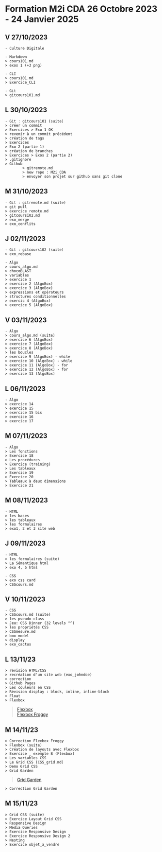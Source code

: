 # Formation M2i CDA 26 Octobre 2023 - 24 Janvier 2025

## V 27/10/2023
	- Culture Digitale 

	- Markdown 
	> cours101.md
	> exos 1 (+3 png) 

	- CLI 
	> cours101.md
	> Exercice_CLI 
	
	- Git 
    > gitcours101.md	
	

## L 30/10/2023

	- Git : gitcours101 (suite) 
	> créer un commit 
	> Exercices > Exo 1 OK
	> revenir à un commit précédent
	> création de tags 	
	> Exercices 
	> Exo 2 (partie 1) 
	> création de branches
	> Exercices > Exos 2 (partie 2) 
	> .gitignore
	> Github
			> gitremote.md
			> new repo : M2i_CDA
			> envoyer son projet sur github sans git clone
			
			
## M 31/10/2023 

	- Git : gitremote.md (suite) 
	> git pull 
	> exercice_remote.md 
	> gitcours102.md
	> exo_merge
	> exo_conflits
	
	
## J 02/11/2023

	- Git : gitcours102 (suite)
	> exo_rebase
	
	- Algo 
	> cours_algo.md
	> chocoBLAST
	> variables 
	> exercice 1 
	> exercice 2 (AlgoBox) 
	> exercice 3 (AlgoBox) 
	> expressions et opérateurs 
	> structures conditionnelles 
	> exercic 4 (AlgoBox) 
	> exercice 5 (AlgoBox)
	
## V 03/11/2023
	
	- Algo 
	> cours_algo.md (suite)
	> exercice 6 (AlgoBox) 
	> exercice 7 (AlgoBox) 
	> exercice 8 (AlgoBox)
	> les boucles 
	> exercice 9 (AlgoBox) - while
	> exercice 10 (AlgoBox) - while
	> exercice 11 (AlgoBox) - for
	> exercice 12 (AlgoBox) - for
	> exercice 13 (AlgoBox)
		
## L 06/11/2023

	- Algo 
	> exercice 14
	> exercice 15 
	> exercice 15 bis 
	> exercice 16
	> exercice 17 

## M 07/11/2023

	- Algo 
	> Les fonctions 
	> Exercice 18 
	> Les procédures 
	> Exercice (training) 
	> Les tableaux 
	> Exercice 19
	> Exercice 20 
	> Tableaux à deux dimensions 
	> Exercice 21                                                                                  

## M 08/11/2023

	- HTML 
	> les bases 
	> les tableaux 
	> les formulaires 
	> exo1, 2 et 3 site web 

## J 09/11/2023

	- HTML 
	> les formulaires (suite) 
	> La Sémantique html 
	> exo 4, 5 html 

	- CSS
	> exo css card
	> CSScours.md 

## V 10/11/2023 

	- CSS
	> CSScours.md (suite) 
	> les pseudo-class
	> Jeu: CSS Dinner (32 levels ^^) 
	> les propriétés CSS
	> CSSmesure.md
	> box-model 
	> display 
	> exo_cactus 

## L 13/11/23

	> revision HTML/CSS 
	> recréation d'un site web (exo_johndoe)
	> correction 
	> Github Pages
	> Les couleurs en CSS 
	> Révision display : block, inline, inline-block
	> Float 
	> Flexbox
> [Flexbox](https://css-tricks.com/snippets/css/a-guide-to-flexbox/)  
> [Flexbox Froggy](https://flexboxfroggy.com/#fr)

## M 14/11/23

	> Correction Flexbox Froggy
	> Flexbox (suite)
	> Création de layouts avec Flexbox
	> Exercice _ exemple B (Flexbox)
	> Les variables CSS
	> Le Grid CSS (CSS_grid.md)
	> Demo Grid CSS
	> Grid Garden
> [Grid Garden](https://cssgridgarden.com/#fr)  
	
	> Correction Grid Garden

## M 15/11/23

	> Grid CSS (suite)
	> Exercice Layout Grid CSS
	> Responsive Design
	> Media Queries
	> Exercice Responsive Design
	> Exercice Responsive Design 2
	> Nesting
	> Exercice objet_a_vendre
	

	
